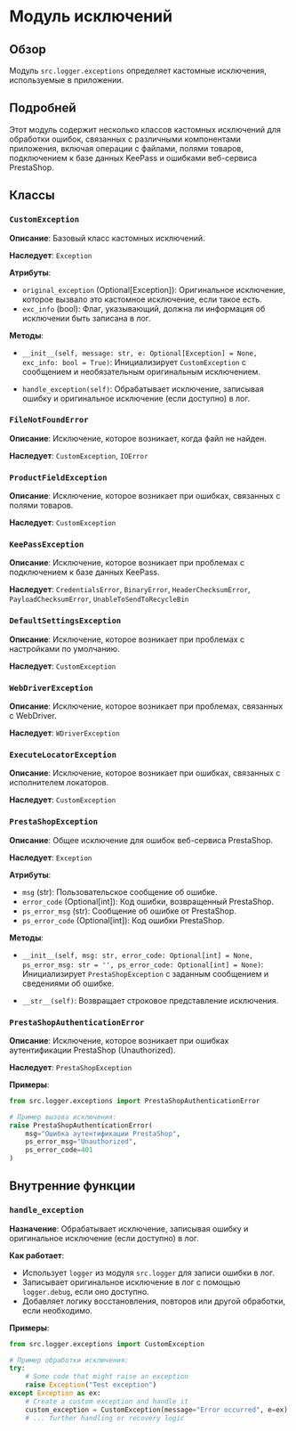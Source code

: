 # Модуль исключений

## Обзор

Модуль `src.logger.exceptions` определяет кастомные исключения, используемые в приложении. 

## Подробней

Этот модуль содержит несколько классов кастомных исключений для обработки ошибок, связанных с различными компонентами приложения, включая операции с файлами, полями товаров, подключением к базе данных KeePass и ошибками веб-сервиса PrestaShop.

## Классы

### `CustomException`

**Описание**: Базовый класс кастомных исключений.

**Наследует**: `Exception`

**Атрибуты**:

- `original_exception` (Optional[Exception]): Оригинальное исключение, которое вызвало это кастомное исключение, если такое есть.
- `exc_info` (bool): Флаг, указывающий, должна ли информация об исключении быть записана в лог.

**Методы**:

- `__init__(self, message: str, e: Optional[Exception] = None, exc_info: bool = True)`: Инициализирует `CustomException` с сообщением и необязательным оригинальным исключением.

- `handle_exception(self)`: Обрабатывает исключение, записывая ошибку и оригинальное исключение (если доступно) в лог.


### `FileNotFoundError`

**Описание**: Исключение, которое возникает, когда файл не найден.

**Наследует**: `CustomException`, `IOError`


### `ProductFieldException`

**Описание**: Исключение, которое возникает при ошибках, связанных с полями товаров.

**Наследует**: `CustomException`


### `KeePassException`

**Описание**: Исключение, которое возникает при проблемах с подключением к базе данных KeePass.

**Наследует**: `CredentialsError`, `BinaryError`, `HeaderChecksumError`, `PayloadChecksumError`, `UnableToSendToRecycleBin`


### `DefaultSettingsException`

**Описание**: Исключение, которое возникает при проблемах с настройками по умолчанию.

**Наследует**: `CustomException`


### `WebDriverException`

**Описание**: Исключение, которое возникает при проблемах, связанных с WebDriver.

**Наследует**: `WDriverException`


### `ExecuteLocatorException`

**Описание**: Исключение, которое возникает при ошибках, связанных с исполнителем локаторов.

**Наследует**: `CustomException`


### `PrestaShopException`

**Описание**: Общее исключение для ошибок веб-сервиса PrestaShop.

**Наследует**: `Exception`

**Атрибуты**:

- `msg` (str): Пользовательское сообщение об ошибке.
- `error_code` (Optional[int]): Код ошибки, возвращенный PrestaShop.
- `ps_error_msg` (str): Сообщение об ошибке от PrestaShop.
- `ps_error_code` (Optional[int]): Код ошибки PrestaShop.

**Методы**:

- `__init__(self, msg: str, error_code: Optional[int] = None, ps_error_msg: str = '', ps_error_code: Optional[int] = None)`: Инициализирует `PrestaShopException` с заданным сообщением и сведениями об ошибке.

- `__str__(self)`: Возвращает строковое представление исключения.


### `PrestaShopAuthenticationError`

**Описание**: Исключение, которое возникает при ошибках аутентификации PrestaShop (Unauthorized).

**Наследует**: `PrestaShopException`

**Примеры**:

```python
from src.logger.exceptions import PrestaShopAuthenticationError

# Пример вызова исключения:
raise PrestaShopAuthenticationError(
    msg="Ошибка аутентификации PrestaShop",
    ps_error_msg="Unauthorized",
    ps_error_code=401
)
```

## Внутренние функции

### `handle_exception`

**Назначение**: Обрабатывает исключение, записывая ошибку и оригинальное исключение (если доступно) в лог.

**Как работает**:

- Использует `logger` из модуля `src.logger` для записи ошибки в лог.
- Записывает оригинальное исключение в лог с помощью `logger.debug`, если оно доступно.
- Добавляет логику восстановления, повторов или другой обработки, если необходимо.

**Примеры**:

```python
from src.logger.exceptions import CustomException

# Пример обработки исключения:
try:
    # Some code that might raise an exception
    raise Exception("Test exception")
except Exception as ex:
    # Create a custom exception and handle it
    custom_exception = CustomException(message="Error occurred", e=ex)
    # ... further handling or recovery logic
```